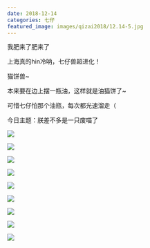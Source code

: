 ```yaml
---
date: 2018-12-14
categories: 七仔
featured_image: images/qizai2018/12.14-5.jpg
---
```


我肥来了肥来了

上海真的hin冷呐，七仔兽超进化！

猫饼兽~

本来要在边上摆一瓶油，这样就是油猫饼了~

可惜七仔怕那个油瓶，每次都光速溜走（

今日主题：朕差不多是一只废喵了

![](/images/qizai2018/12.14-0.png)

![](/images/qizai2018/12.14-1.jpg)

![](/images/qizai2018/12.14-2.jpg)

![](/images/qizai2018/12.14-3.png)

![](/images/qizai2018/12.14-4.jpg)

![](/images/qizai2018/12.14-5.jpg)

![](/images/qizai2018/12.14-6.jpg)

![](/images/qizai2018/12.14-7.jpg)

![](/images/qizai2018/12.14-8.jpg)
